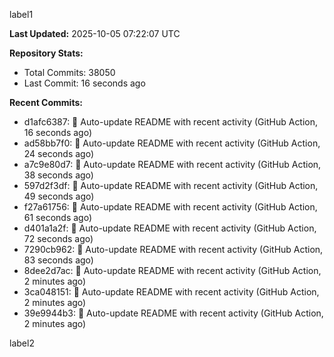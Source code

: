 
label1 
<!-- ACTIVITY_START -->
**Last Updated:** 2025-10-05 07:22:07 UTC

**Repository Stats:**
- Total Commits: 38050
- Last Commit: 16 seconds ago

**Recent Commits:**
- d1afc6387: 🤖 Auto-update README with recent activity (GitHub Action, 16 seconds ago)
- ad58bb7f0: 🤖 Auto-update README with recent activity (GitHub Action, 24 seconds ago)
- a7c9e80d7: 🤖 Auto-update README with recent activity (GitHub Action, 38 seconds ago)
- 597d2f3df: 🤖 Auto-update README with recent activity (GitHub Action, 49 seconds ago)
- f27a61756: 🤖 Auto-update README with recent activity (GitHub Action, 61 seconds ago)
- d401a1a2f: 🤖 Auto-update README with recent activity (GitHub Action, 72 seconds ago)
- 7290cb962: 🤖 Auto-update README with recent activity (GitHub Action, 83 seconds ago)
- 8dee2d7ac: 🤖 Auto-update README with recent activity (GitHub Action, 2 minutes ago)
- 3ca048151: 🤖 Auto-update README with recent activity (GitHub Action, 2 minutes ago)
- 39e9944b3: 🤖 Auto-update README with recent activity (GitHub Action, 2 minutes ago)
<!-- ACTIVITY_END -->

label2
